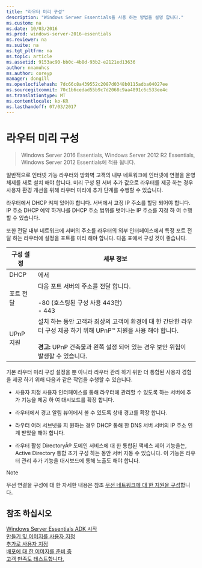 ```yaml
---
title: "라우터 미리 구성"
description: "Windows Server Essentials을 사용 하는 방법을 설명 합니다."
ms.custom: na
ms.date: 10/03/2016
ms.prod: windows-server-2016-essentials
ms.reviewer: na
ms.suite: na
ms.tgt_pltfrm: na
ms.topic: article
ms.assetid: 9153ac90-bb0c-4b8d-93b2-e2121ed13636
author: nnamuhcs
ms.author: coreyp
manager: dongill
ms.openlocfilehash: 7dc66c8a439552c2087d0348b0115adba04027ee
ms.sourcegitcommit: 70c1b6cedad55b9c7d2068c9aa4891c6c533ee4c
ms.translationtype: MT
ms.contentlocale: ko-KR
ms.lasthandoff: 07/03/2017
---
```

# <a name="preconfiguring-a-router"></a>라우터 미리 구성

>Windows Server 2016 Essentials, Windows Server 2012 R2 Essentials, Windows Server 2012 Essentials에 적용 됩니다.

일반적으로 인터넷 가능 라우터와 방화벽 고객의 내부 네트워크에 인터넷에 연결을 운영 체제를 새로 설치 해야 합니다. 미리 구성 된 서버 추가 값으로 라우터를 제공 하는 경우 사용자 환경 개선을 위해 라우터 미리에 추가 단계를 수행할 수 있습니다.  
  
 라우터에서 DHCP 켜져 있어야 합니다. 서버에서 고정 IP 주소를 할당 되어야 합니다. IP 주소 DHCP 예약 하거나를 DHCP 주소 범위를 벗어나는 IP 주소를 지정 하 여 수행할 수 있습니다.  
  
 또한 전달 내부 네트워크에 서버의 주소를 라우터의 외부 인터페이스에서 특정 포트 전달 하는 라우터에 설정을 포트를 미리 해야 합니다. 다음 표에서 구성 것이 좋습니다.  
  
|구성 설정|세부 정보|  
|---------------------------|-------------|  
|DHCP|에서|  
|포트 전달|다음 포트 서버의 주소를 전달 합니다.<br /><br /> -80 (호스팅된 구성 사용 443만)<br />-   443|  
|UPnP 지원|설치 하는 동안 고객과 최상의 고객이 환경에 대 한 간단한 라우터 구성 제공 하기 위해 UPnP™ 지원을 사용 해야 합니다.<br /><br /> **경고:** UPnP 건축물과 왼쪽 설정 되어 있는 경우 보안 위험이 발생할 수 있습니다.|  
  
 기본 라우터 미리 구성 설정을 뿐 아니라 라우터 관리 하기 위한 더 통합된 사용자 경험을 제공 하기 위해 다음과 같은 작업을 수행할 수 있습니다.  
  
-   사용자 지정 사용자 인터페이스를 통해 라우터에 관리할 수 있도록 하는 서버에 추가 기능을 제공 하 여 대시보드를 확장 합니다.  
  
-   라우터에서 경고 알림 뷰어에서 볼 수 있도록 상태 경고를 확장 합니다.  
  
-   라우터 여러 서브넷을 지 원하는 경우 DHCP 통해 한 DNS 서버 서버의 IP 주소 인계 받았을 해야 합니다.  
  
-   라우터 활성 DirectoryÂ® 도메인 서비스에 대 한 통합된 액세스 제어 기능을는, Active Directory 통합 초기 구성 하는 동안 서버 자동 수 있습니다. 이 기능은 라우터 관리 추가 기능을 대시보드에 통해 노출도 해야 합니다.  
  
> [!NOTE]
>  무선 연결을 구성에 대 한 자세한 내용은 참조 [무선 네트워크에 대 한 지원을 구성](Configure-Support-for-a-Wireless-Network.md)합니다.  
  
## <a name="see-also"></a>참조 하십시오  
 [Windows Server Essentials ADK 시작](Getting-Started-with-the-Windows-Server-Essentials-ADK.md)   
 [만들기 및 이미지를 사용자 지정](Creating-and-Customizing-the-Image.md)   
 [추가로 사용자 지정](Additional-Customizations.md)   
 [배포에 대 한 이미지를 준비 중](Preparing-the-Image-for-Deployment.md)   
 [고객 만족도 테스트합니다.](Testing-the-Customer-Experience.md)